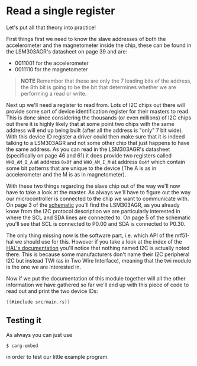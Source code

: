 # Read a single register

Let's put all that theory into practice!

First things first we need to know the slave addresses of both the accelerometer
and the magnetometer inside the chip, these can be found in the LSM303AGR's
datasheet on page 39 and are:

- 0011001 for the accelerometer
- 0011110 for the magnetometer

> **NOTE** Remember that these are only the 7 leading bits of the address,
> the 8th bit is going to be the bit that determines  whether we are
> performing a read or write.

Next up we'll need a register to read from. Lots of I2C chips out there will
provide some sort of device identification register for their masters to read.
This is done since considering the thousands (or even millions) of I2C chips
out there it is highly likely that at some point two chips with the same address
will end up being built (after all the address is "only" 7 bit wide). With
this device ID register a driver could then make sure that it is indeed talking
to a LSM303AGR and not some other chip that just happens to have the same address.
As you can read in the LSM303AGR's datasheet (specifically on page 46 and 61)
it does provide two registers called `WHO_AM_I_A` at address `0x0f` and `WHO_AM_I_M`
at address `0x4f` which contain some bit patterns that are unique to the device
(The A is as in accelerometer and the M is as in magnetometer).

With these two things regarding the slave chip out of the way we'll now have
to take a look at the master. As always we'll have to figure out the way our
microcontroller is connected to the chip we want to communicate with. On page
3 of the [schematic] you'll find the LSM303AGR, as you already know from the
I2C protocol description we are particularly interested in where the SCL and SDA
lines are connected to. On page 5 of the schematic you'll see that SCL is connected
to P0.00 and SDA is connected to P0.30.

[schematic]: https://github.com/bbcmicrobit/hardware/blob/master/V1.5/SCH_BBC-Microbit_V1.5.PDF

The only thing missing now is the software part, i.e. which API of the nrf51-hal
we should use for this. However if you take a look at the index of the
[HAL's documentation] you'll notice that nothing named I2C is actually noted
there. This is because some manufacturers don't name their I2C peripheral
I2C but instead TWI (as in Two Wire Interface), meaning that the twi module
is the one we are interested in.

[HAL's documentation]: https://docs.rs/nrf51-hal/0.12.1/nrf51_hal/index.html

Now if we put the documentation of this module together will all the other information
we have gathered so far we'll end up with this piece of code to read out and
print the two device IDs:

``` rust
{{#include src/main.rs}}
```

## Testing it
As always you can just use
```
$ carg-embed
```
in order to test our little example program.
